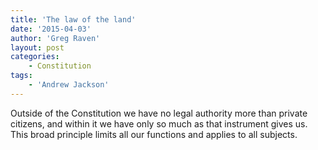 ```yaml
---
title: 'The law of the land'
date: '2015-04-03'
author: 'Greg Raven'
layout: post
categories:
    - Constitution
tags:
    - 'Andrew Jackson'
---
```


Outside of the Constitution we have no legal authority more than private citizens, and within it we have only so much as that instrument gives us. This broad principle limits all our functions and applies to all subjects.